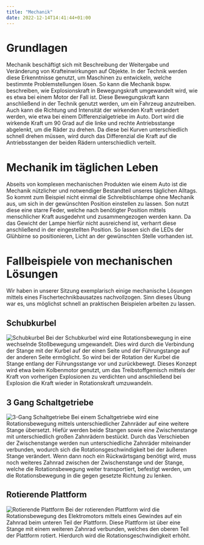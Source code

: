 ```yaml
---
title: "Mechanik"
date: 2022-12-14T14:41:44+01:00
---
```

# Grundlagen 
Mechanik beschäftigt sich mit Beschreibung der Weitergabe und Veränderung von Krafteinwirkungen auf Objekte. In der Technik werden diese Erkenntnisse genutzt, um Maschinen zu entwickeln, welche bestimmte Problemstellungen lösen.  So kann die Mechanik bspw. beschreiben, wie Explosionskraft in Bewegungskraft umgewandelt wird, wie es etwa bei einem Motor der Fall ist. Diese Bewegungskraft kann anschließend in der Technik genutzt werden, um ein Fahrzeug anzutreiben. Auch kann die Richtung und Intensität der wirkenden Kraft verändert werden, wie etwa bei einem Differenzialgetriebe im Auto. Dort wird die wirkende Kraft um 90 Grad auf die linke und rechte Antriebsstange abgelenkt, um die Räder zu drehen. Da diese bei Kurven unterschiedlich schnell drehen müssen, wird durch das Differenzial die Kraft auf die Antriebsstangen der beiden Rädern unterschiedlich verteilt. 
# Mechanik im täglichen Leben 
Abseits von komplexen mechanischen Produkten wie einem Auto ist die Mechanik nützlicher und notwendiger Bestandteil unseres täglichen Alltags. So kommt zum Beispiel nicht einmal die Schreibtischlampe ohne Mechanik aus, um sich in der gewünschten Position einstellen zu lassen. Son nutzt diese eine starre Feder, welche nach benötigter Position mittels menschlicher Kraft ausgedehnt und zusammengezogen werden kann. Da das Gewicht der Lampe hierfür nicht ausreichend ist, verharrt diese anschließend in der eingestellten Position. So lassen sich die LEDs der Glühbirne so positionieren, Licht an der gewünschten Stelle vorhanden ist. 
# Fallbeispiele von mechanischen Lösungen 
Wir haben in unserer Sitzung exemplarisch einige mechanische Lösungen mittels eines Fischertechnikbausatzes nachvollzogen. Sinn dieses Übung war es, uns möglichst schnell an praktischen Beispielen arbeiten zu lassen. 
## Schubkurbel
![Schubkurbel](/posts/images/schubkurbel.gif)
Bei der Schubkurbel wird eine Rotationsbewegung in eine wechselnde Stoßbewegung umgewandelt. Dies wird durch die Verbindung der Stange mit der Kurbel auf der einen Seite und der Führungstange auf der anderen Seite ermöglicht. So wird bei der Rotation der Kurbel die Stange entlang der Führungsstange vor und zurückbewegt. Dieses Konzept wird etwa beim Kolbenmotor genutzt, um das Treibstoffgemisch mittels der Kraft von vorherigen Explosionen zu verdichten und anschließend bei Explosion die Kraft wieder in Rotationskraft umzuwandeln. 
## 3 Gang Schaltgetriebe 
![3-Gang Schaltgetriebe](/posts/images/drei_gang_schaltgetriebe.gif)
Bei einem Schaltgetriebe wird eine Rotationsbewegung mittels unterschiedlicher Zahnräder auf eine weitere Stange übersetzt. Hiefür werden beide Stangen sowie eine Zwischenstange mit unterschiedlich großen Zahnrädern bestückt. Durch das Verschieben der Zwischenstange werden nun unterschiedliche Zahnräder miteinander verbunden, wodurch sich die Rotationsgeschwindigkeit bei der äußeren Stange verändert. Wenn dann noch ein Rückwärtsgang benötigt wird, muss noch weiteres Zahnrad zwischen der Zwischenstange und der Stange, welche die Rotationsbewegung weiter transportiert, befestigt werden, um die Rotationsbewegung in die gegen gesetzte Richtung zu lenken. 
## Rotierende Plattform
![Rotierende Plattform](/posts/images/rotierende_plattform.gif)
Bei der rotierenden Plattform wird die Rotationsbewegung des Elektromotors mittels eines Gewindes auf ein Zahnrad beim unteren Teil der Plattform. Diese Plattform ist über eine Stange mit einem weiteren Zahnrad verbunden, welches den oberen Teil der Plattform rotiert. Hierdurch wird die Rotationsgeschwindigkeit erhöht.
